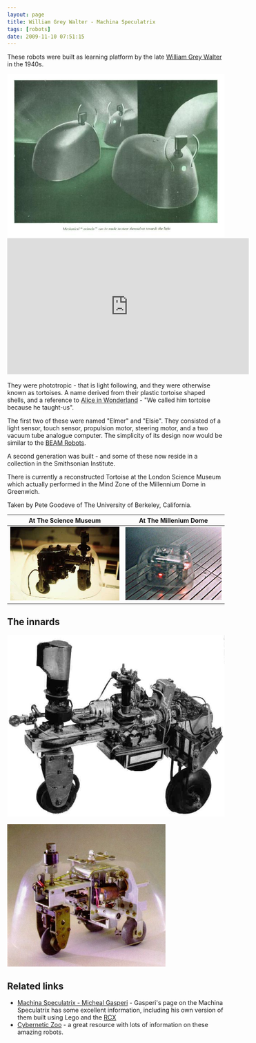 ```yaml
---
layout: page
title: William Grey Walter - Machina Speculatrix
tags: [robots]
date: 2009-11-10 07:51:15
---
```

These robots were built as learning platform by the late <a href="/wiki/william_grey_walter.html" title="William Grey Walter">William Grey Walter</a> in the 1940s.

<img class="img-responsive" src="/galleries/gallery-1-common-images/52-machinaspeculatrix.jpg" alt="Extract from the Festival Of Britain catalog Courtesy of The University of Berkeley, California"/>

<iframe width="560" height="315" src="https://www.youtube.com/embed/lLULRlmXkKo" frameborder="0" allow="accelerometer; autoplay; clipboard-write; encrypted-media; gyroscope; picture-in-picture" allowfullscreen="true"></iframe>

They were phototropic - that is light following, and they were otherwise known as tortoises. A name derived from their plastic tortoise shaped shells, and a reference to <a href="http://amzn.to/2uevryU" rel="external" target="_blank">Alice in Wonderland</a> - "We called him tortoise because he taught-us".

The first two of these were named "Elmer" and "Elsie". They consisted of a light sensor, touch sensor, propulsion motor, steering motor, and a two vacuum tube analogue computer. The simplicity of its design now would be similar to the <a href="/wiki/beam_robots.html" title="Biology, Electronics, Aesthetics and Mechanics">BEAM Robots</a>.

A second generation was built - and some of these now reside in a collection in the Smithsonian Institute.

There is currently a reconstructed Tortoise at the London Science Museum which actually performed in the Mind Zone of the Millennium Dome in Greenwich.

Taken by Pete Goodeve of The University of Berkeley, California.

| At The Science Museum                                                                         | At The Millenium Dome |
| --------------------------------------------------------------------------------------------- | --------------------- |
| ![Tortoise At The Science Museum](/galleries/gallery-1-common-images/135-tortoise-scimus.jpg) | ![Tortoise at The Millenium Dome](/galleries/gallery-1-common-images/136-tortoise.jpg) |

## The innards

![Innards of Elsie](/galleries/gallery-1-common-images/53-wgw-elsie.jpg)

![Innards of a Tortoise](/galleries/gallery-1-common-images/54-xwgbig-jpg.jpg)


## Related links

* [Machina Speculatrix - Micheal Gasperi](https://sites.google.com/view/machinaspeculatrix/home) -  Gasperi's page on the Machina Speculatrix has some excellent information, including his own version of them built using Lego and the <a href="/wiki/rcx.html" title="The Lego RCX">RCX</a>
* [Cybernetic Zoo](http://cyberneticzoo.com/cyberneticanimals/grey-walters-tortoises-the-video-clips/) - a great resource with lots of information on these amazing robots.
 